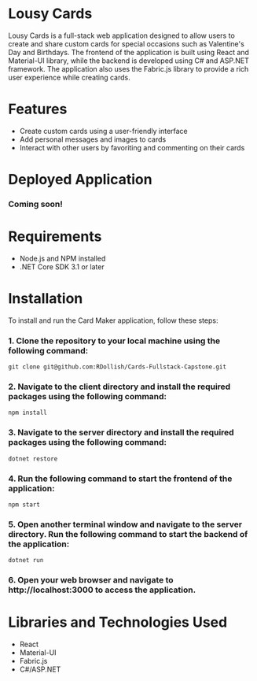 # Lousy Cards

Lousy Cards is a full-stack web application designed to allow users to create and share custom cards for special occasions such as Valentine's Day and Birthdays. The frontend of the application is built using React and Material-UI library, while the backend is developed using C# and ASP.NET framework. The application also uses the Fabric.js library to provide a rich user experience while creating cards.

# Features
* Create custom cards using a user-friendly interface
* Add personal messages and images to cards
* Interact with other users by favoriting and commenting on their cards

# Deployed Application

### Coming soon!

# Requirements
* Node.js and NPM installed
* .NET Core SDK 3.1 or later
# Installation
To install and run the Card Maker application, follow these steps:

### 1. Clone the repository to your local machine using the following command:

```git clone git@github.com:RDollish/Cards-Fullstack-Capstone.git```

### 2. Navigate to the client directory and install the required packages using the following command:

```npm install```
### 3. Navigate to the server directory and install the required packages using the following command:

```dotnet restore```

### 4. Run the following command to start the frontend of the application:

```npm start```

### 5. Open another terminal window and navigate to the server directory. Run the following command to start the backend of the application:

```dotnet run```

### 6. Open your web browser and navigate to http://localhost:3000 to access the application.


# Libraries and Technologies Used
* React
* Material-UI
* Fabric.js
* C#/ASP.NET
